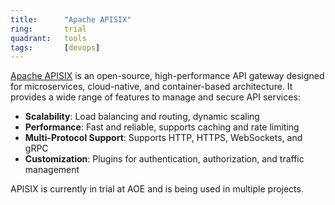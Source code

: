 ```yaml
---
title:      "Apache APISIX"
ring:       trial
quadrant:   tools
tags:       [devops]
---
```


[Apache APISIX](https://apisix.apache.org/) is an open-source, high-performance API gateway designed for microservices, cloud-native, and container-based architecture. It provides a wide range of features to manage and secure API services:

- **Scalability**: Load balancing and routing, dynamic scaling
- **Performance**: Fast and reliable, supports caching and rate limiting
- **Multi-Protocol Support**: Supports HTTP, HTTPS, WebSockets, and gRPC
- **Customization**: Plugins for authentication, authorization, and traffic management

APISIX is currently in trial at AOE and is being used in multiple projects.
